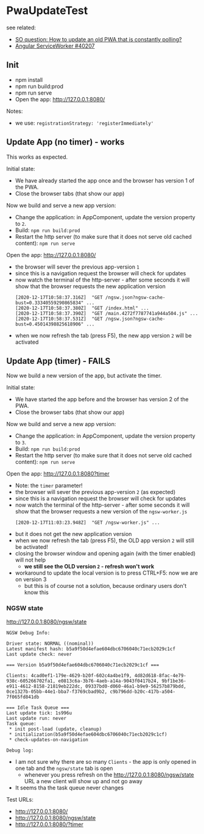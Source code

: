 # PwaUpdateTest

see related:
* [SO question: How to update an old PWA that is constantly polling?](https://stackoverflow.com/questions/65340710/how-to-update-an-old-pwa-that-is-constantly-polling)
* [Angular ServiceWorker #40207](https://github.com/angular/angular/issues/40207)

## Init
* npm install
* npm run build:prod
* npm run serve
* Open the app: http://127.0.0.1:8080/

Notes:
* we use: `registrationStrategy: 'registerImmediately'`

## Update App (no timer) - works
This works as expected.

Initial state:
* We have already started the app once and the browser has version 1 of the PWA.
* Close the browser tabs (that show our app)

Now we build and serve a new app version:
* Change the application: in AppComponent, update the version property to `2`.
* Build: `npm run build:prod`
* Restart the http server (to make sure that it does not serve
  old cached content): `npm run serve`

Open the app: http://127.0.0.1:8080/
* the browser will sever the previous app-version `1`
* since this is a navigation request the browser will check for updates
* now watch the terminal of the http-server - after some seconds it will show 
  that the browser requests the new application version 
  ```
  [2020-12-17T10:58:37.316Z]  "GET /ngsw.json?ngsw-cache-bust=0.33340559290865834" ...
  [2020-12-17T10:58:37.380Z]  "GET /index.html" ...
  [2020-12-17T10:58:37.390Z]  "GET /main.4272f7787741a944a504.js" ...
  [2020-12-17T10:58:37.531Z]  "GET /ngsw.json?ngsw-cache-bust=0.45014398825618906" ...
  ```
* when we now refresh the tab (press F5), the new app version `2` will be activated

## Update App (timer) - FAILS
Now we build a new version of the app, but activate the timer.


Initial state:
* We have started the app before and the browser has version 2 of the PWA.
* Close the browser tabs (that show our app)

Now we build and serve a new app version:
* Change the application: in AppComponent, update the version property to `3`.
* Build: `npm run build:prod`
* Restart the http server (to make sure that it does not serve
  old cached content): `npm run serve`

Open the app: http://127.0.0.1:8080?timer
* Note: the `timer` parameter!
* the browser will sever the previous app-version `2` (as expected)
* since this is a navigation request the browser will check for updates
* now watch the terminal of the http-server - after some seconds it will show
  that the browser requests a new version of the `ngsw-worker.js`
  ```
  [2020-12-17T11:03:23.948Z]  "GET /ngsw-worker.js" ...
  ```
* but it does not get the new application version 
* when we now refresh the tab (press F5), the OLD app version `2` will still be activated!
* closing the browser window and opening again (with the timer enabled) will not help
  * **we still see the OLD version `2` - refresh won't work**
* workaround to update the local version is to press CTRL+F5: now we are on version 3
  * but this is of course not a solution, because ordinary users don't know this 

### NGSW state
http://127.0.0.1:8080/ngsw/state 

```
NGSW Debug Info:

Driver state: NORMAL ((nominal))
Latest manifest hash: b5a9f50d4efae604dbc6706040c71ecb2029c1cf
Last update check: never

=== Version b5a9f50d4efae604dbc6706040c71ecb2029c1cf ===

Clients: 4cad0ef1-179e-4629-b20f-602c4a4be1f9, 4d82d618-8fac-4e79-938c-605266702fa1, e0813c6a-3b76-4aeb-a14a-9043f0417b24, 9bf1be36-e911-4612-8158-21819eb222dc, 09337bd0-d060-46a1-b9e9-56257b879bdd, 0ce1327b-05bb-44e1-bba7-f3769cbad9b2, c9b796dd-b20c-417b-a504-7f065fd841db

=== Idle Task Queue ===
Last update tick: 1s996u
Last update run: never
Task queue:
 * init post-load (update, cleanup)
 * initialization(b5a9f50d4efae604dbc6706040c71ecb2029c1cf)
 * check-updates-on-navigation

Debug log:
```

* I am not sure why there are so many `Clients` - the app is only opened in one tab and the
`ngsw/state` tab is open
  * whenever you press refresh on the http://127.0.0.1:8080/ngsw/state URL a new client will show up and not go away
* It seems tha the task queue never changes

Test URLs:
* http://127.0.0.1:8080/
* http://127.0.0.1:8080/ngsw/state
* http://127.0.0.1:8080/?timer




